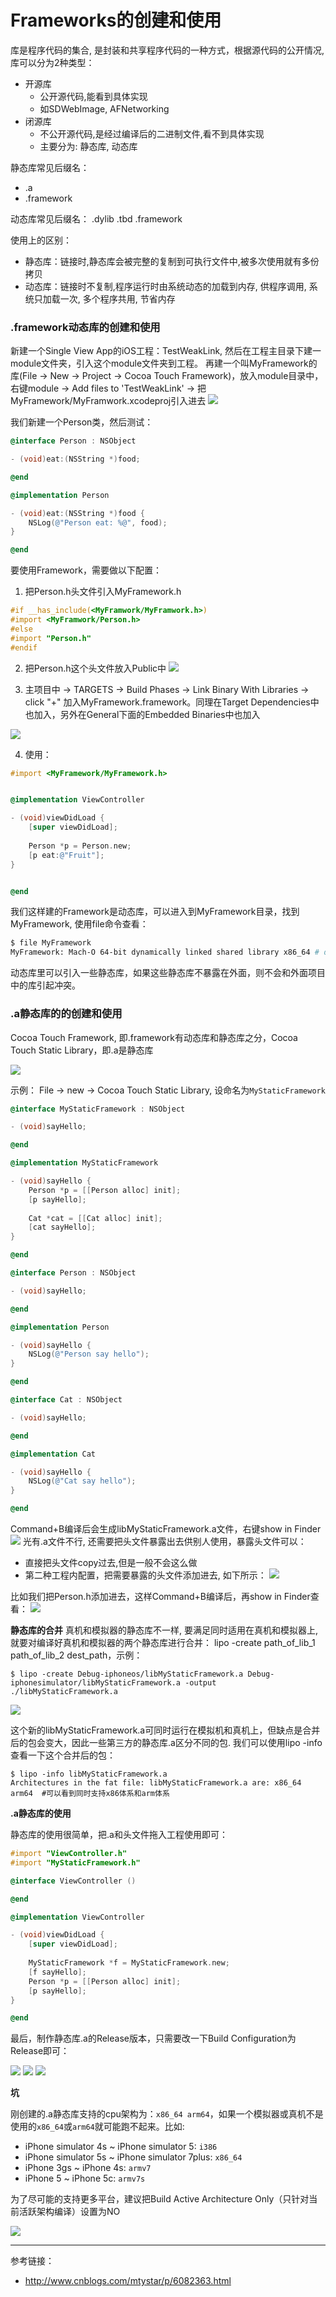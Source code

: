 # Frameworks的创建和使用

库是程序代码的集合, 是封装和共享程序代码的一种方式，根据源代码的公开情况,库可以分为2种类型：
- 开源库
  - 公开源代码,能看到具体实现
  - 如SDWebImage, AFNetworking
- 闭源库
  - 不公开源代码,是经过编译后的二进制文件,看不到具体实现
  - 主要分为: 静态库, 动态库

静态库常见后缀名：
- .a
- .framework

动态库常见后缀名：
.dylib
.tbd
.framework

使用上的区别：
- 静态库：链接时,静态库会被完整的复制到可执行文件中,被多次使用就有多份拷贝
- 动态库：链接时不复制,程序运行时由系统动态的加载到内存, 供程序调用, 系统只加载一次, 多个程序共用, 节省内存

### .framework动态库的创建和使用

新建一个Single View App的iOS工程：TestWeakLink, 然后在工程主目录下建一module文件夹，引入这个module文件夹到工程。
再建一个叫MyFramework的库(File -> New -> Project -> Cocoa Touch Framework)，放入module目录中，右键module -> Add files to 'TestWeakLink' -> 把MyFramework/MyFramwork.xcodeproj引入进去
![](images/1.png)

我们新建一个Person类，然后测试：

```Objective-C
@interface Person : NSObject

- (void)eat:(NSString *)food;

@end

@implementation Person

- (void)eat:(NSString *)food {
    NSLog(@"Person eat: %@", food);
}

@end
```

要使用Framework，需要做以下配置：

1. 把Person.h头文件引入MyFramework.h
```Objective-C
#if __has_include(<MyFramwork/MyFramwork.h>)
#import <MyFramwork/Person.h>
#else
#import "Person.h"
#endif
```

2. 把Person.h这个头文件放入Public中
![](images/2.png)

3. 主项目中 -> TARGETS -> Build Phases -> Link Binary With Libraries -> click "+" 加入MyFramework.framework。同理在Target Dependencies中也加入，另外在General下面的Embedded Binaries中也加入

![](images/3.png)

4. 使用：

```Objective-c
#import <MyFramework/MyFramework.h>


@implementation ViewController

- (void)viewDidLoad {
    [super viewDidLoad];
    
    Person *p = Person.new;
    [p eat:@"Fruit"];
}


@end
```

我们这样建的Framework是动态库，可以进入到MyFramework目录，找到MyFramework, 使用file命令查看：
```bash
$ file MyFramework
MyFramework: Mach-O 64-bit dynamically linked shared library x86_64 # dynamically linked代表是动态链接, 也可以使用lipo -info MyFramework 查看架构信息
```

动态库里可以引入一些静态库，如果这些静态库不暴露在外面，则不会和外面项目中的库引起冲突。

### .a静态库的的创建和使用
Cocoa Touch Framework, 即.framework有动态库和静态库之分，Cocoa Touch Static Library，即.a是静态库

![](images/4.png)

示例：
File -> new -> Cocoa Touch Static Library, 设命名为`MyStaticFramework`
```Objective-C
@interface MyStaticFramework : NSObject

- (void)sayHello;

@end

@implementation MyStaticFramework

- (void)sayHello {
    Person *p = [[Person alloc] init];
    [p sayHello];
    
    Cat *cat = [[Cat alloc] init];
    [cat sayHello];
}

@end

@interface Person : NSObject

- (void)sayHello;

@end

@implementation Person

- (void)sayHello {
    NSLog(@"Person say hello");
}

@end

@interface Cat : NSObject

- (void)sayHello;

@end

@implementation Cat

- (void)sayHello {
    NSLog(@"Cat say hello");
}

@end

```

Command+B编译后会生成libMyStaticFramework.a文件，右键show in Finder
![](images/5.png)
光有.a文件不行, 还需要把头文件暴露出去供别人使用，暴露头文件可以：
- 直接把头文件copy过去,但是一般不会这么做
- 第二种工程内配置，把需要暴露的头文件添加进去, 如下所示：
![](images/6.png)

比如我们把Person.h添加进去，这样Command+B编译后，再show in Finder查看：
![](images/7.png)

**静态库的合并**
真机和模拟器的静态库不一样, 要满足同时适用在真机和模拟器上, 就要对编译好真机和模拟器的两个静态库进行合并：
lipo -create path_of_lib_1 path_of_lib_2 dest_path，示例：

```shell
$ lipo -create Debug-iphoneos/libMyStaticFramework.a Debug-iphonesimulator/libMyStaticFramework.a -output ./libMyStaticFramework.a
```

![](images/8.png)

这个新的libMyStaticFramework.a可同时运行在模拟机和真机上，但缺点是合并后的包会变大，因此一些第三方的静态库.a区分不同的包.
我们可以使用lipo -info查看一下这个合并后的包：

```shell
$ lipo -info libMyStaticFramework.a 
Architectures in the fat file: libMyStaticFramework.a are: x86_64 arm64  #可以看到同时支持x86体系和arm体系
```

**.a静态库的使用**

静态库的使用很简单，把.a和头文件拖入工程使用即可：

```Objective-C
#import "ViewController.h"
#import "MyStaticFramework.h"

@interface ViewController ()

@end

@implementation ViewController

- (void)viewDidLoad {
    [super viewDidLoad];
 
    MyStaticFramework *f = MyStaticFramework.new;
    [f sayHello];
    Person *p = [[Person alloc] init];
    [p sayHello];
}

@end
```

最后，制作静态库.a的Release版本，只需要改一下Build Configuration为Release即可：

![](images/9.png)
![](images/10.png)
![](images/11.png)

**坑**

刚创建的.a静态库支持的cpu架构为：`x86_64 arm64`，如果一个模拟器或真机不是使用的`x86_64`或`arm64`就可能跑不起来。比如:
- iPhone simulator 4s ~ iPhone simulator 5: `i386`
- iPhone simulator 5s ~ iPhone simulator 7plus: `x86_64`
- iPhone 3gs ~ iPhone 4s: `armv7`
- iPhone 5 ~ iPhone 5c: `armv7s`

为了尽可能的支持更多平台，建议把Build Active Architecture Only（只针对当前活跃架构编译）设置为NO

![](images/12.png)

----------------------

参考链接：

- http://www.cnblogs.com/mtystar/p/6082363.html



